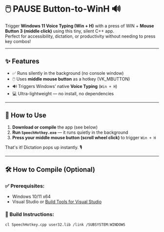 # 🖱️ PAUSE Button-to-WinH 🔊

Trigger **Windows 11 Voice Typing (Win + H)** with a press of WIN + **Mouse Button 3 (middle click)** using this tiny, silent C++ app.  
Perfect for accessibility, dictation, or productivity without needing to press key combos!

---

## ✨ Features

- ✅ Runs silently in the background (no console window)
- 🖱️ Uses **middle mouse button** as a hotkey (VK_MBUTTON)
- 🔊 Triggers Windows’ native **Voice Typing** (`Win + H`)
- 💻 Ultra-lightweight — no install, no dependencies

---

## 🚀 How to Use

1. **Download or compile** the app (see below)
2. **Run `SpeechHotkey.exe`** — it runs quietly in the background
3. **Press your middle mouse button (scroll wheel click)** to trigger `Win + H`

That's it! Dictation pops up instantly. 🎙️

---

## 🛠️ How to Compile (Optional)

### ✅ Prerequisites:
- Windows 10/11 x64
- Visual Studio or [Build Tools for Visual Studio](https://visualstudio.microsoft.com/visual-cpp-build-tools/)

### 🔧 Build Instructions:
```bash
cl SpeechHotkey.cpp user32.lib /link /SUBSYSTEM:WINDOWS
